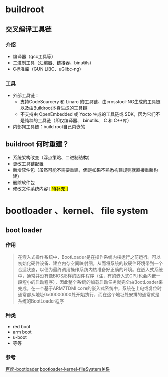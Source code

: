 # buildroot

## 交叉编译工具链

### 介绍

+ 编译器（gcc工具等）
+ 二进制工具（汇编器、链接器、binutils）
+ C标准库（GUN LIBC、uGlibc-ng）
  
### 工具

+ 外部工具链：
  + 支持CodeSourcery 和 Linaro 的工具链、由crosstool-NG生成的工具链以及由Buildroot本身生成的工具链
  + 不支持由 OpenEmbedded 或 Yocto 生成的工具链或 SDK，因为它们不是纯粹的工具链（即仅编译器、 binutils、 C 和 C++库）
+ 内部狗工具链：build root自己内嵌的

## buildroot 何时重建？

+ 系统架构改变（浮点策略、二进制结构）
+ 更改工具链配置
+ 新增软件包（虽然可能不需要重建，但是如果不熟悉构建规则就直接重新构建）
+ 删除软件包
+ 修改文件系统内容  [<mark> 待补充 <mark>]

# bootloader 、kernel、 file system

## boot loader

### 作用

>在嵌入式操作系统中，BootLoader是在操作系统内核运行之前运行。可以初始化硬件设备、建立内存空间映射图，从而将系统的软硬件环境带到一个合适状态，以便为最终调用操作系统内核准备好正确的环境。在嵌入式系统中，通常并没有像BIOS那样的固件程序（注，有的嵌入式CPU也会内嵌一段短小的启动程序），因此整个系统的加载启动任务就完全由BootLoader来完成。在一个基于ARM7TDMI core的嵌入式系统中，系统在上电或复位时通常都从地址0x00000000处开始执行，而在这个地址处安排的通常就是系统的BootLoader程序

### 种类

+ red boot
+ arm boot
+ u-boot
+ 等等

### 参考

[百度-bootloader](https://baike.baidu.com/item/BootLoader/8733520)
[bootloader-kernel-fileSystem关系](https://www.cnblogs.com/schips/p/13129047.html)
